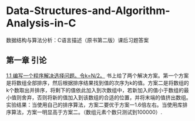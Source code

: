 # Data-Structures-and-Algorithm-Analysis-in-C
数据结构与算法分析：C语言描述（原书第二版）课后习题答案

## 第一章 引论
[1.1 编写一个程序解决选择问题。令k=N/2。]()
书上给了两个解决方案。第一个方案是将数组全部排序，然后根据排序结果找到值的次序为k的值。方案二是将数组的k个数取出并排序，将剩下的值依此加入到次数组中，若新加入的值小于数组的最小值则舍弃，否则将新的值加入到该数组的合适的位置，并将末端的值挤出数组。
实验结果：当使用自己的排序算法，方案二要优于方案一1.6倍左右。当使用库排序算法，方案一明显高于方案二。（数组元素个数只测试到100000）.
